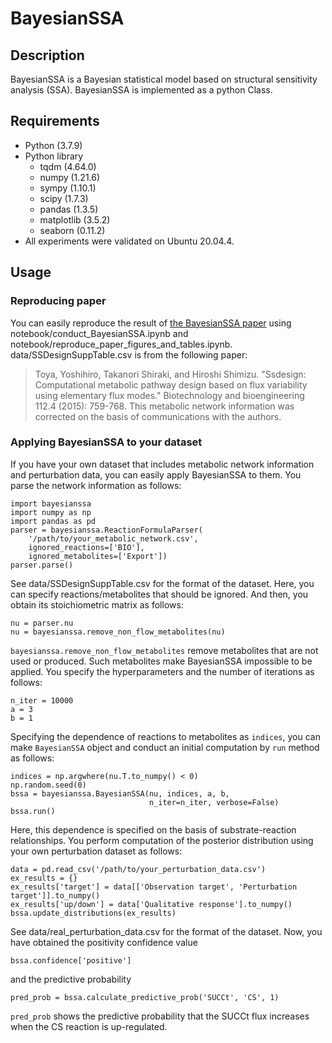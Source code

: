 # BayesianSSA
## Description
BayesianSSA is a Bayesian statistical model based on structural sensitivity analysis (SSA).
BayesianSSA is implemented as a python Class.
## Requirements
- Python (3.7.9)
- Python library
    - tqdm (4.64.0)
    - numpy (1.21.6)
    - sympy (1.10.1)
    - scipy (1.7.3)
    - pandas (1.3.5)
    - matplotlib (3.5.2)
    - seaborn (0.11.2)
- All experiments were validated on Ubuntu 20.04.4.
## Usage
### Reproducing paper
You can easily reproduce the result of [the BayesianSSA paper](https://doi.org/10.1101/2024.03.14.585120) using notebook/conduct_BayesianSSA.ipynb and notebook/reproduce_paper_figures_and_tables.ipynb.
data/SSDesignSuppTable.csv is from the following paper:
> Toya, Yoshihiro, Takanori Shiraki, and Hiroshi Shimizu. "Ssdesign: Computational metabolic pathway design based on flux variability using elementary flux modes." Biotechnology and bioengineering 112.4 (2015): 759-768.
This metabolic network information was corrected on the basis of communications with the authors.
### Applying BayesianSSA to your dataset
If you have your own dataset that includes metabolic network information and perturbation data, you can easily apply BayesianSSA to them.
You parse the network information as follows:
```
import bayesianssa
import numpy as np
import pandas as pd
parser = bayesianssa.ReactionFormulaParser(
    '/path/to/your_metabolic_network.csv',
    ignored_reactions=['BIO'],
    ignored_metabolites=['Export'])
parser.parse()
```
See data/SSDesignSuppTable.csv for the format of the dataset.
Here, you can specify reactions/metabolites that should be ignored.
And then, you obtain its stoichiometric matrix as follows:
```
nu = parser.nu
nu = bayesianssa.remove_non_flow_metabolites(nu)
```
```bayesianssa.remove_non_flow_metabolites``` remove metabolites that are not used or produced. Such metabolites make BayesianSSA impossible to be applied.
You specify the hyperparameters and the number of iterations as follows:
```
n_iter = 10000
a = 3
b = 1
```
Specifying the dependence of reactions to metabolites as ```indices```, you can make ```BayesianSSA``` object and conduct an initial computation by ```run``` method as follows:
```
indices = np.argwhere(nu.T.to_numpy() < 0)
np.random.seed(0)
bssa = bayesianssa.BayesianSSA(nu, indices, a, b,
                               n_iter=n_iter, verbose=False)
bssa.run()
```
Here, this dependence is specified on the basis of substrate-reaction relationships.
You perform computation of the posterior distribution using your own perturbation dataset as follows:
```
data = pd.read_csv('/path/to/your_perturbation_data.csv')
ex_results = {}
ex_results['target'] = data[['Observation target', 'Perturbation target']].to_numpy()
ex_results['up/down'] = data['Qualitative response'].to_numpy()
bssa.update_distributions(ex_results)
```
See data/real_perturbation_data.csv for the format of the dataset.
Now, you have obtained the positivity confidence value
```
bssa.confidence['positive']
```
and the predictive probability
```
pred_prob = bssa.calculate_predictive_prob('SUCCt', 'CS', 1)
```
```pred_prob``` shows the predictive probability that the SUCCt flux increases when the CS reaction is up-regulated.
